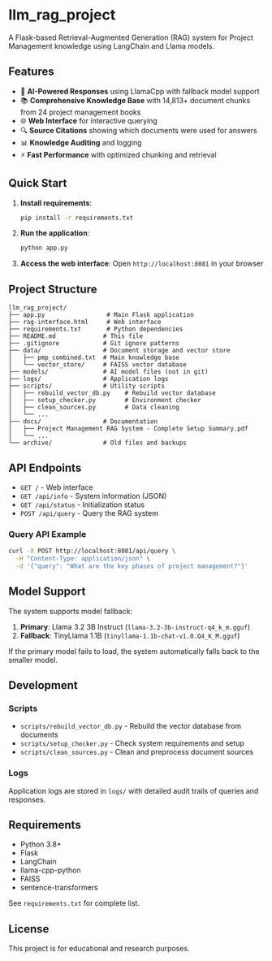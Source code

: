 # llm_rag_project

A Flask-based Retrieval-Augmented Generation (RAG) system for Project Management knowledge using LangChain and Llama models.

## Features

- 🧠 **AI-Powered Responses** using LlamaCpp with fallback model support
- 📚 **Comprehensive Knowledge Base** with 14,813+ document chunks from 24 project management books
- 🌐 **Web Interface** for interactive querying
- 🔍 **Source Citations** showing which documents were used for answers
- 📊 **Knowledge Auditing** and logging
- ⚡ **Fast Performance** with optimized chunking and retrieval

## Quick Start

1. **Install requirements**:

   ```bash
   pip install -r requirements.txt
   ```

2. **Run the application**:

   ```bash
   python app.py
   ```

3. **Access the web interface**:
   Open `http://localhost:8081` in your browser

## Project Structure

```text
llm_rag_project/
├── app.py                 # Main Flask application
├── rag-interface.html     # Web interface
├── requirements.txt       # Python dependencies
├── README.md             # This file
├── .gitignore            # Git ignore patterns
├── data/                 # Document storage and vector store
│   ├── pmp_combined.txt  # Main knowledge base
│   └── vector_store/     # FAISS vector database
├── models/               # AI model files (not in git)
├── logs/                 # Application logs
├── scripts/              # Utility scripts
│   ├── rebuild_vector_db.py    # Rebuild vector database
│   ├── setup_checker.py        # Environment checker
│   ├── clean_sources.py        # Data cleaning
│   └── ...
├── docs/                 # Documentation
│   ├── Project Management RAG System - Complete Setup Summary.pdf
│   └── ...
└── archive/              # Old files and backups
```

## API Endpoints

- `GET /` - Web interface
- `GET /api/info` - System information (JSON)
- `GET /api/status` - Initialization status
- `POST /api/query` - Query the RAG system

### Query API Example

```bash
curl -X POST http://localhost:8081/api/query \
  -H "Content-Type: application/json" \
  -d '{"query": "What are the key phases of project management?"}'
```

## Model Support

The system supports model fallback:

1. **Primary**: Llama 3.2 3B Instruct (`llama-3.2-3b-instruct-q4_k_m.gguf`)
2. **Fallback**: TinyLlama 1.1B (`tinyllama-1.1b-chat-v1.0.Q4_K_M.gguf`)

If the primary model fails to load, the system automatically falls back to the smaller model.

## Development

### Scripts

- `scripts/rebuild_vector_db.py` - Rebuild the vector database from documents
- `scripts/setup_checker.py` - Check system requirements and setup
- `scripts/clean_sources.py` - Clean and preprocess document sources

### Logs

Application logs are stored in `logs/` with detailed audit trails of queries and responses.

## Requirements

- Python 3.8+
- Flask
- LangChain
- llama-cpp-python
- FAISS
- sentence-transformers

See `requirements.txt` for complete list.

## License

This project is for educational and research purposes.

